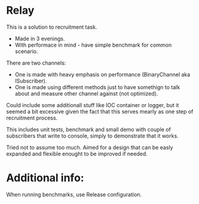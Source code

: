 # Relay
This is a solution to recruitment task.

* Made in 3 evenings.
* With performace in mind - have simple benchmark for common scenario.

There are two channels:
* One is made with heavy emphasis on performance (BinaryChannel aka ISubscriber).
* One is made using different methods just to have somethign to talk about and measure other channel against (not optimized).

Could include some additionall stuff like IOC container or logger, but it seemed a bit excessive given the fact that this serves mearly as one step of recruitment process.

This includes unit tests, benchmark and small demo with couple of subscribers that write to console, simply to demonstrate that it works.

Tried not to assume too much. Aimed for a design that can be easly expanded and flexible enought to be improved if needed.

# Additional info:
When running benchmarks, use Release configuration.
